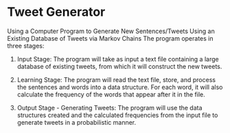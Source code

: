 # Tweet Generator

Using a Computer Program to Generate New Sentences/Tweets Using an Existing Database of Tweets via Markov Chains
The program operates in three stages:

1. Input Stage:
The program will take as input a text file containing a large database of existing tweets, from which it will construct the new tweets.

2. Learning Stage:
The program will read the text file, store, and process the sentences and words into a data structure. For each word, it will also calculate the frequency of the words that appear after it in the file.

3. Output Stage - Generating Tweets:
The program will use the data structures created and the calculated frequencies from the input file to generate tweets in a probabilistic manner.
